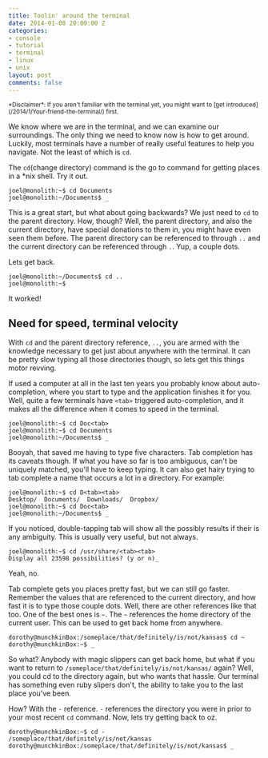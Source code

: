 ```yaml
---
title: Toolin' around the terminal
date: 2014-01-08 20:00:00 Z
categories:
- console
- tutorial
- terminal
- linux
- unix
layout: post
comments: false
---
```


<small>
*Disclaimer*: If you aren't familiar with the terminal yet, you might want to
[get introduced](/2014/1/Your-friend-the-terminal/) first.
</small>

We know where we are in the terminal, and we can examine our surroundings. The
only thing we need to know now is how to get around. Luckily, most terminals
have a number of really useful features to help you navigate. Not the least of
which is ``cd``.

The ``cd``(change directory) command is the go to command for getting places in
a *nix shell. Try it out.

```
joel@monolith:~$ cd Documents
joel@monolith:~/Documents$ _
```

This is a great start, but what about going backwards? We just need to ``cd`` to
the parent directory. How, though? Well, the parent directory, and also the 
current directory, have special donations to them in, you might have even seen
them before. The parent directory can be referenced to through ``..`` and the
current directory can be referenced through ``.``. Yup, a couple dots.

Lets get back.

```
joel@monolith:~/Documents$ cd ..
joel@monolith:~$
```

It worked! 

<h2 id="speed">Need for speed, terminal velocity</h2>

With ``cd`` and the parent directory reference, ``..``, you are
armed with the knowledge necessary to get just about anywhere with the terminal.
It can be pretty slow typing all those directories though, so lets get this 
things motor revving.

If used a computer at all in the last ten years you probably know about 
auto-completion, where you start to type and the application finishes it for 
you. Well, quite a few terminals have ``<tab>`` triggered auto-completion, and
it makes all the difference when it comes to speed in the terminal.

```
joel@monolith:~$ cd Doc<tab>
joel@monolith:~$ cd Documents
joel@monolith:~/Documents$ _
```

Booyah, that saved me having to type five characters. Tab completion has its
caveats though. If what you have so far is too ambiguous, can't be uniquely
matched, you'll have to keep typing. It can also get hairy trying to tab
complete a name that occurs a lot in a directory. For example:

```
joel@monolith:~$ cd D<tab><tab>
Desktop/  Documents/  Downloads/  Dropbox/
joel@monolith:~$ cd Doc<tab>
joel@monolith:~/Documents$ _
```

If you noticed, double-tapping tab will show all the possibly results if their
is any ambiguity. This is usually very useful, but not always.

```
joel@monolith:~$ cd /usr/share/<tab><tab>
Display all 23598 possibilities? (y or n)_
```

Yeah, no.

Tab complete gets you places pretty fast, but we can still go faster. Remember
the values that are referenced to the current directory, and how fast it is to
type those couple dots. Well, there are other references like that too. One of
the best ones is ``~``. The ``~`` references the home directory of the current
user. This can be used to get back home from anywhere.

```
dorothy@munchkinBox:/someplace/that/definitely/is/not/kansas$ cd ~
dorothy@munchkinBox:~$ _
```

So what? Anybody with magic slippers can get back home, but what if you want to
return to ``/someplace/that/definitely/is/not/kansas/`` again? Well, you could
cd to the directory again, but who wants that hassle. Our terminal has something
even ruby slipers don't, the ability to take you to the last place you've been.

How? With the ``-`` reference. ``-`` references the directory you were in prior
to your most recent ``cd`` command. Now, lets try getting back to oz.

```
dorothy@munchkinBox:~$ cd -
/someplace/that/definitely/is/not/kansas
dorothy@munchkinBox:/someplace/that/definitely/is/not/kansas$ _
```


